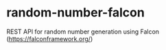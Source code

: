 # random-number-falcon
REST API for random number generation using Falcon (https://falconframework.org/)
